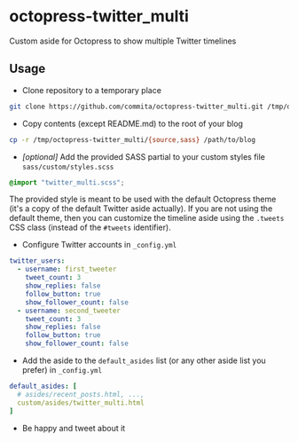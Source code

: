 octopress-twitter_multi
=======================

Custom aside for Octopress to show multiple Twitter timelines

## Usage

* Clone repository to a temporary place

```bash
git clone https://github.com/commita/octopress-twitter_multi.git /tmp/octopress-twitter_multi
```

* Copy contents (except README.md) to the root of your blog

```bash
cp -r /tmp/octopress-twitter_multi/{source,sass} /path/to/blog
```

* *[optional]* Add the provided SASS partial to your custom styles file `sass/custom/styles.scss`

```scss
@import "twitter_multi.scss";
```

The provided style is meant to be used with the default Octopress theme (it's a
copy of the default Twitter aside actually). If you are not using the default
theme, then you can customize the timeline aside using the `.tweets` CSS class
(instead of the `#tweets` identifier).

* Configure Twitter accounts in `_config.yml`

```yaml
twitter_users:
  - username: first_tweeter
    tweet_count: 3
    show_replies: false
    follow_button: true
    show_follower_count: false
  - username: second_tweeter
    tweet_count: 3
    show_replies: false
    follow_button: true
    show_follower_count: false
```

* Add the aside to the `default_asides` list (or any other aside list you prefer) in `_config.yml`

```yaml
default_asides: [
  # asides/recent_posts.html, ...,
  custom/asides/twitter_multi.html
]
```

* Be happy and tweet about it
